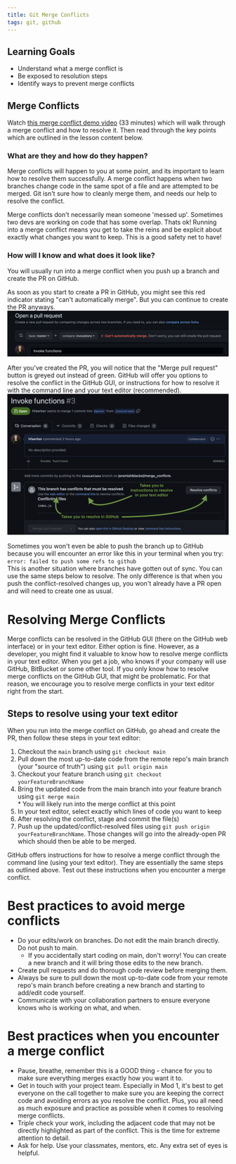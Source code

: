 ```yaml
---
title: Git Merge Conflicts
tags: git, github
---
```


## Learning Goals
- Understand what a merge conflict is
- Be exposed to resolution steps
- Identify ways to prevent merge conflicts

## Merge Conflicts

<!-- Watch [this merge conflict demo video](https://youtu.be/j0MW7jSc25I?t=0h00m00s) -->
Watch <a href="https://youtu.be/j0MW7jSc25I?t=0h00m00s" target="_blank">this merge conflict demo video</a> (33 minutes) which will walk through a merge conflict and how to resolve it.   Then read through the key points which are outlined in the lesson content below.

### What are they and how do they happen?  
Merge conflicts will happen to you at some point, and its important to learn how to resolve them successfully. A merge conflict happens when two branches change code in the same spot of a file and are attempted to be merged. Git isn't sure how to cleanly merge them, and needs our help to resolve the conflict.  

Merge conflicts don't necessarily mean someone 'messed up'.  Sometimes two devs are working on code that has some overlap.  Thats ok!  Running into a merge conflict means you get to take the reins and be explicit about exactly what changes you want to keep.  This is a good safety net to have!  

### How will I know and what does it look like?
You will usually run into a merge conflict when you push up a branch and create the PR on GitHub.  

As soon as you start to create a PR in GitHub, you might see this red indicator stating "can't automatically merge".  But you can continue to create the PR anyways.  
<img src="../../assets/images/lessons/merge-conflicts/cant-automatically-merge.png">  

After you've created the PR, you will notice that the "Merge pull request" button is greyed out instead of green.  GitHub will offer you options to resolve the conflict in the GitHub GUI, or instructions for how to resolve it with the command line and your text editor (recommended).
<img src="../../assets/images/lessons/merge-conflicts/merge-conflict-buttons.png">

Sometimes you won't even be able to push the branch up to GitHub because you will encounter an error like this in your terminal when you try:  
  `error: failed to push some refs to github`  
This is another situation where branches have gotten out of sync. You can use the same steps below to resolve. The only difference is that when you push the conflict-resolved changes up, you won't already have a PR open and will need to create one as usual.

# Resolving Merge Conflicts
Merge conflicts can be resolved in the GitHub GUI (there on the GitHub web interface) or in your text editor.  Either option is fine.  However, as a developer, you might find it valuable to know how to resolve merge conflicts in your text editor.  When you get a job, who knows if your company will use GitHub, BitBucket or some other tool.  If you only know how to resolve merge conflicts on the GitHub GUI, that might be problematic.  For that reason, we encourage you to resolve merge conflicts in your text editor right from the start.

## Steps to resolve using your text editor
When you run into the merge conflict on GitHub, go ahead and create the PR, then follow these steps in your text editor:  
  1. Checkout the `main` branch using `git checkout main`  
  1. Pull down the most up-to-date code from the remote repo's main branch (your "source of truth") using `git pull origin main`  
  1. Checkout your feature branch using `git checkout yourFeatureBranchName`  
  1. Bring the updated code from the main branch into your feature branch using `git merge main`  
    * You will likely run into the merge conflict at this point  
  1. In your text editor, select exactly which lines of code you want to keep  
  1. After resolving the conflict, stage and commit the file(s)  
  1. Push up the updated/conflict-resolved files using `git push origin yourFeatureBranchName`.  Those changes will go into the already-open PR which should then be able to be merged.

GitHub offers instructions for how to resolve a merge conflict through the command line (using your text editor).  They are essentially the same steps as outlined above.  Test out these instructions when you encounter a merge conflict.  

# Best practices to avoid merge conflicts
- Do your edits/work on branches.  Do not edit the main branch directly. Do not push to main.
  - If you accidentally start coding on main, don't worry!  You can create a new branch and it will bring those edits to the new branch.
- Create pull requests and do thorough code review before merging them.
- Always be sure to pull down the most up-to-date code from your remote repo's main branch before creating a new branch and starting to add/edit code yourself.
- Communicate with your collaboration partners to ensure everyone knows who is working on what, and when.

# Best practices when you encounter a merge conflict
- Pause, breathe, remember this is a GOOD thing - chance for you to make sure everything merges exactly how you want it to.
- Get in touch with your project team.  Especially in Mod 1, it's best to get everyone on the call together to make sure you are keeping the correct code and avoiding errors as you resolve the conflict.  Plus, you all need as much exposure and practice as possible when it comes to resolving merge conflicts.
- Triple check your work, including the adjacent code that may not be directly highlighted as part of the conflict.  This is the time for extreme attention to detail.
- Ask for help.  Use your classmates, mentors, etc.  Any extra set of eyes is helpful.
